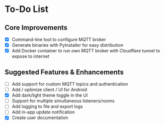 # To-Do List

## Core Improvements
- [x] Command-line tool to configure MQTT broker
- [x] Generate binaries with PyInstaller for easy distribution
- [x] Add Docker container to run own MQTT broker with Cloudflare tunnel to expose to internet

## Suggested Features & Enhancements
- [ ] Add support for custom MQTT topics and authentication
- [ ] Add / optimize client / UI for Android
- [x] Add dark/light theme toggle in the UI
- [ ] Support for multiple simultaneous listeners/rooms
- [ ] Add logging to file and export logs
- [ ] Add in-app update notification
- [x] Create user documentation
